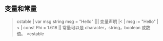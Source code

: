 ## 变量和常量

>cstable
>| var msg string
msg = "Hello" ||| 变量声明 |<
>| msg := "Hello" |<
>| const Phi = 1.618 || 常量可以是 character，string，boolean 或数值。
<cstable
